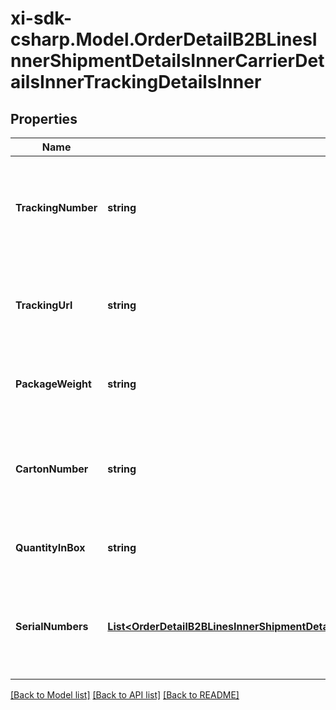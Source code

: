 # xi-sdk-csharp.Model.OrderDetailB2BLinesInnerShipmentDetailsInnerCarrierDetailsInnerTrackingDetailsInner

## Properties

Name | Type | Description | Notes
------------ | ------------- | ------------- | -------------
**TrackingNumber** | **string** | The tracking number for the shipment containing the line item. | [optional] 
**TrackingUrl** | **string** | The tracking URL for the shipment containing the line item. | [optional] 
**PackageWeight** | **string** | The weight of the package for the line item. | [optional] 
**CartonNumber** | **string** | The shipment carton number that contains the line item. | [optional] 
**QuantityInBox** | **string** | The quantity of line items in the box. | [optional] 
**SerialNumbers** | [**List&lt;OrderDetailB2BLinesInnerShipmentDetailsInnerCarrierDetailsInnerTrackingDetailsInnerSerialNumbersInner&gt;**](OrderDetailB2BLinesInnerShipmentDetailsInnerCarrierDetailsInnerTrackingDetailsInnerSerialNumbersInner.md) | A list of serial numbers of the line items contained in the shipment. | [optional] 

[[Back to Model list]](../README.md#documentation-for-models) [[Back to API list]](../README.md#documentation-for-api-endpoints) [[Back to README]](../README.md)

